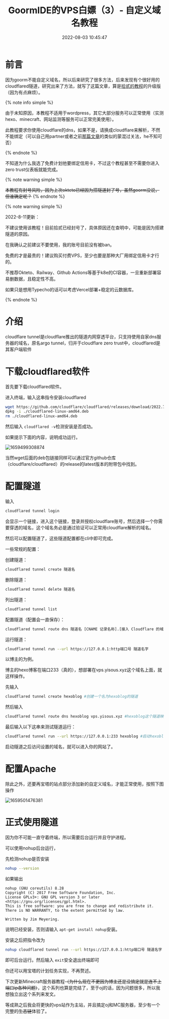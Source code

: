 ﻿---
title: GoormIDE的VPS白嫖（3）- 自定义域名教程
abbrlink: ec12b762
date: 2022-08-03 10:45:47
tags:
  - 白嫖
  - 建站
  - 服务器
  - 干货教程
  - 热门文章
  - 推荐文章
  - goorm
categories:
  - 白嫖教程
cover: https://bu.dusays.com/2022/09/01/63103a6a14ff6.webp
updated: 2022-09-17 22:28:10
---

# 前言

因为goorm不能自定义域名，所以后来研究了很多方法，后来发现有个很好用的cloudflared隧道，研究出来了方法，就写了这篇文章，算是[拾贰的教程](https://hehysh.vercel.app/posts/36990.html)的升级版（因为有点麻烦）。

{% note info simple %}

由于未知原因，本教程不适用于wordpress，其它大部分服务可以正常使用（实测hexo、minecraft、网站监测等服务可以正常完美使用）。

此教程要求你使用cloudflare的dns，如果不是，请换成cloudflare来解析，不然不能绑定（可以自己用partner或者之前[那篇文章](https://yisous.xyz/posts/e433f3d.html)的类似的蒙混过关法，he不知可否）

{% endnote %}

不知道为什么我选了免费计划他要绑定信用卡，不过这个教程甚至不需要你进入zero trust仪表板就能完成。

{% note warning simple %}

<del class="noheimu">本教程有封号风险，因为上次okteto已经因为搭隧道封了号，虽然goorm没说，但谁确定呢？</del>
{% endnote %}

{% note warning simple %}

2022-8-11更新：

不建议使用该教程！目前拾贰已经封号了，具体原因还在查明中，可能是因为搭建隧道的原因。

在我确认之前建议不要使用，我的账号目前没有被ban。

免费的才是最贵的！建议购买付费VPS，至少也要是那种大厂用绑定信用卡才行的。

不推荐Okteto、Railway、Github Actions等基于k8e的CI容器，一旦重新部署容易删数据，且稳定性不高。

如果只是想用Typecho的话可以考虑Vercel部署+稳定的云数据库。

{% endnote %}

# 介绍

cloudflare tunnel是cloudflare推出的隧道内网穿透平台，只支持使用自家dns服务器的域名，原名argo tunnel，归并于cloudflare zero trust中，cloudflared是其客户端软件

# 下载cloudflared软件

首先要下载cloudflared软件。

进入终端，输入这串指令安装cloudflared

```bash
wget https://github.com/cloudflare/cloudflared/releases/download/2022.7.1/cloudflared-linux-amd64.deb
dpkg -i ./cloudflared-linux-amd64.deb
rm ./cloudflared-linux-amd64.deb
```

然后输入 `cloudflared -v`检测安装是否成功。

如果提示下面的内容，说明成功运行。

![1659499308874](https://cdn1.tianli0.top/gh/LYXOfficial/LYXOfficial.github.io/image/goormcustomdomain/1659499308874.png)

当然wget后面的deb包链接同样可以通过官方github仓库（cloudflare/cloudflared）的release的latest版本的附带包中找到。

# 配置隧道

输入

```bash
cloudflared tunnel login
```

会显示一个链接，进入这个链接，登录并授权cloudflare账号，然后选择一个你需要穿透的域名，这个域名务必是通过验证可以正常用cloudflare解析的域名。

然后可以配置隧道了，这些隧道配置都在cli中即可完成。

一些常规的配置：

创建隧道：

```bash
cloudflared tunnel create 隧道名
```

删除隧道：

```bash
cloudflared tunnel delete 隧道名
```

列出隧道：

```bash
cloudflared tunnel list
```

配置隧道（配置会一直保存）：

```bash
cloudflared tunnel route dns 隧道名 [CNAME 记录名称].[接入 Cloudflare 的域名]
```

运行隧道：

```bash
cloudflared tunnel run --url https://127.0.0.1:http端口号 隧道名字
```

以博主的为例。

博主的hexo博客在端口233（真的），想部署在vps.yisous.xyz这个域名上面，就这样操作。

先输入

```bash
cloudflared tunnel create hexoblog #创建一个名为hexoblog的隧道
```

然后输入

```bash
cloudflared tunnel route dns hexoblog vps.yisous.xyz #hexoblog这个隧道映射到vps,yisous.xyz这个域名
```

最后输入以下这串来测试隧道运行：

```bash
cloudflared tunnel run --url https://127.0.0.1:233 hexoblog #启动hexoblog这个隧道，映射端口233到指定域名
```

启动隧道之后访问设置的域名，就可以进入你的网站了。

# 配置Apache

除此之外，还要再宝塔的站点部分添加新的自定义域名，才能正常使用，按照下图操作

![1659501476381](https://cdn1.tianli0.top/gh/LYXOfficial/LYXOfficial.github.io/image/goormcustomdomain/1659501476381.png)

# 正式使用隧道

因为你不可能一直守着终端，所以需要后台运行并且守护进程。

可以使用nohup后台运行，

先检测nohup是否安装

```bash
nohup --version
```

如果输出

```plaintext
nohup (GNU coreutils) 8.28
Copyright (C) 2017 Free Software Foundation, Inc.
License GPLv3+: GNU GPL version 3 or later <https://gnu.org/licenses/gpl.html>.
This is free software: you are free to change and redistribute it.
There is NO WARRANTY, to the extent permitted by law.

Written by Jim Meyering.
```

说明已经安装，否则请输入 `apt-get install nohup`安装。

安装之后把指令改为

```bash
nohup cloudflared tunnel run --url https://127.0.0.1:http端口号 隧道名字 &
```

即可后台运行。然后输入 `exit`安全退出终端即可

你还可以用宝塔的计划任务实现，不再赘述。

下次更新Minecraft服务器教程~~（为什么现在不更因为博主还是没搞定就是连不上端口ip各种问题）~~，这个系列也算是完结了，至于oj的话，因为问题很多，所以我想独立出这个系列来发文。

等成熟之后我会将更快的vps站作为主站，并且搞定oj和MC服务器，至少有一个完整的~~生态链~~体验了。
